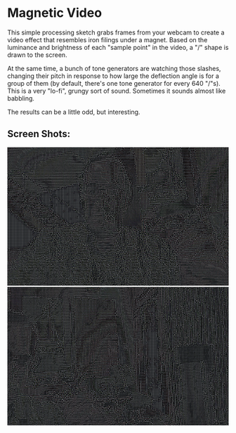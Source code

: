 # Magnetic Video
This simple processing sketch grabs frames from your webcam to create a video effect that resembles iron filings under a magnet. Based on the luminance and brightness of each "sample point" in the video, a "/" shape is drawn to the screen.

At the same time, a bunch of tone generators are watching those slashes, changing their pitch in response to how large the deflection angle is for a group of them (by default, there's one tone generator for every 640 "/"s). This is a very "lo-fi", grungy sort of sound. Sometimes it sounds almost like babbling.

The results can be a little odd, but interesting.

## Screen Shots:
<img src="screen-0024.tif" />
<img src="screen-0413.tif" />